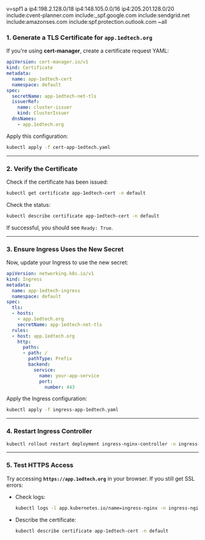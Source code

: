 v=spf1 a ip4:198.2.128.0/18 ip4:148.105.0.0/16 ip4:205.201.128.0/20 include:cvent-planner.com include:_spf.google.com include:sendgrid.net include:amazonses.com include:spf.protection.outlook.com ~all


### **1. Generate a TLS Certificate for `app.1edtech.org`**
If you're using **cert-manager**, create a certificate request YAML:

```yaml
apiVersion: cert-manager.io/v1
kind: Certificate
metadata:
  name: app-1edtech-cert
  namespace: default
spec:
  secretName: app-1edtech-net-tls
  issuerRef:
    name: cluster-issuer
    kind: ClusterIssuer
  dnsNames:
    - app.1edtech.org
```

Apply this configuration:

```sh
kubectl apply -f cert-app-1edtech.yaml
```

---

### **2. Verify the Certificate**
Check if the certificate has been issued:

```sh
kubectl get certificate app-1edtech-cert -n default
```

Check the status:

```sh
kubectl describe certificate app-1edtech-cert -n default
```

If successful, you should see `Ready: True`.

---

### **3. Ensure Ingress Uses the New Secret**
Now, update your Ingress to use the new secret:

```yaml
apiVersion: networking.k8s.io/v1
kind: Ingress
metadata:
  name: app-1edtech-ingress
  namespace: default
spec:
  tls:
  - hosts:
    - app.1edtech.org
    secretName: app-1edtech-net-tls
  rules:
  - host: app.1edtech.org
    http:
      paths:
      - path: /
        pathType: Prefix
        backend:
          service:
            name: your-app-service
            port:
              number: 443
```

Apply the Ingress configuration:

```sh
kubectl apply -f ingress-app-1edtech.yaml
```

---

### **4. Restart Ingress Controller**
```sh
kubectl rollout restart deployment ingress-nginx-controller -n ingress-nginx
```

---

### **5. Test HTTPS Access**
Try accessing **`https://app.1edtech.org`** in your browser. If you still get SSL errors:
- Check logs:  
  ```sh
  kubectl logs -l app.kubernetes.io/name=ingress-nginx -n ingress-nginx
  ```
- Describe the certificate:
  ```sh
  kubectl describe certificate app-1edtech-cert -n default
  ```
